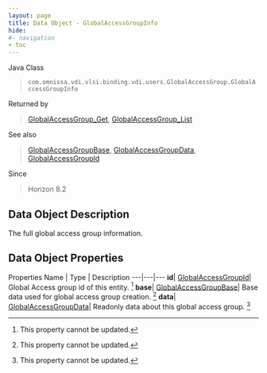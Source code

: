 ```yaml
---
layout: page
title: Data Object - GlobalAccessGroupInfo
hide:
#- navigation
- toc
---
```






Java Class
> `com.omnissa.vdi.vlsi.binding.vdi.users.GlobalAccessGroup.GlobalAccessGroupInfo`

Returned by
> [GlobalAccessGroup_Get](vdi.users.GlobalAccessGroup.md#get), [GlobalAccessGroup_List](vdi.users.GlobalAccessGroup.md#list)

See also
> [GlobalAccessGroupBase](vdi.users.GlobalAccessGroup.GlobalAccessGroupBase.md), [GlobalAccessGroupData](vdi.users.GlobalAccessGroup.GlobalAccessGroupData.md), [GlobalAccessGroupId](vdi.entity.GlobalAccessGroupId.md)

Since
> Horizon 8.2


## Data Object Description

The full global access group information.

## Data Object Properties
Properties
Name |  Type |  Description
---|---|---
**id**| [GlobalAccessGroupId](vdi.entity.GlobalAccessGroupId.md)|  Global Access group id of this entity. [^2]
**base**| [GlobalAccessGroupBase](vdi.users.GlobalAccessGroup.GlobalAccessGroupBase.md)|  Base data used for global access group creation. [^2]
**data**| [GlobalAccessGroupData](vdi.users.GlobalAccessGroup.GlobalAccessGroupData.md)|  Readonly data about this global access group. [^2]


 


[^2]: This property cannot be updated.